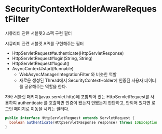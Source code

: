 # SecurityContextHolderAwareRequestFilter

시큐리티 관련 서블릿3 스팩 구현 필터

시큐리티 관련 서블릿 API를 구현해주는 필터

- HttpServletRequest#authenticate(HttpServletResponse)
- HttpServletRequest#login(String, String)
- HttpServletRequest#logout()
- AsyncContext#start(Runnable)
  - WebAsyncManagerIntegrationFilter 와 비슷한 역할
  - 새로운 생성된 Thread에서 SecurityContextHolder에 인증된 사용자 데이터를 공유해주는 역할을 한다.

자바 서블릿 패키지(javax.servlet.http)에 포함되어 있는 HttpServletRequest를 사용하여 authenticate 를 호출하면 인증이 됐는지 안됐는지 판단하고, 안되어 있다면 로그인 페이지로 이동을 시키는 필터다.

```java
public interface HttpServletRequest extends ServletRequest {
  boolean authenticate(HttpServletResponse response) throws IOException, ServletException;  
}
```
